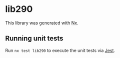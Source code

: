 # lib290

This library was generated with [Nx](https://nx.dev).

## Running unit tests

Run `nx test lib290` to execute the unit tests via [Jest](https://jestjs.io).
